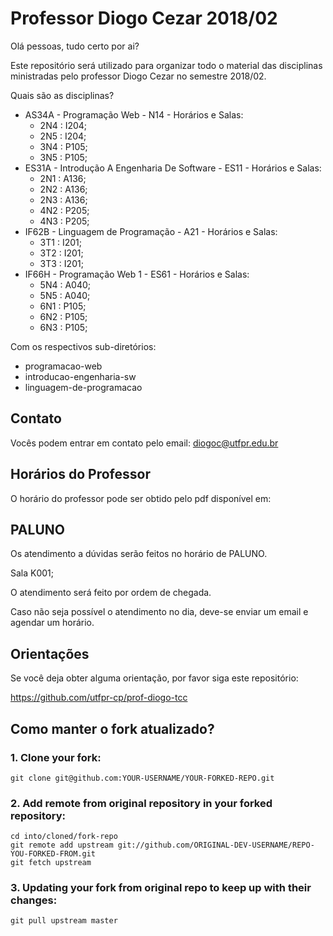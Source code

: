 # Professor Diogo Cezar 2018/02

Olá pessoas, tudo certo por ai?

Este repositório será utilizado para organizar todo o material das disciplinas ministradas pelo professor Diogo Cezar no semestre 2018/02.

Quais são as disciplinas?

* AS34A - Programação Web - N14 - Horários e Salas:
    * 2N4 : I204;
    * 2N5 : I204;
    * 3N4 : P105;
    * 3N5 : P105;
* ES31A - Introdução A Engenharia De Software - ES11 - Horários e Salas:
    * 2N1 : A136;
    * 2N2 : A136;
    * 2N3 : A136;
    * 4N2 : P205;
    * 4N3 : P205;
* IF62B - Linguagem de Programação - A21 - Horários e Salas:
    * 3T1 : I201;
    * 3T2 : I201;
    * 3T3 : I201;
* IF66H - Programação Web 1 - ES61 - Horários e Salas:
    * 5N4 : A040;
    * 5N5 : A040;
    * 6N1 : P105;
    * 6N2 : P105;
    * 6N3 : P105;

Com os respectivos sub-diretórios:

* programacao-web
* introducao-engenharia-sw
* linguagem-de-programacao

## Contato

Vocês podem entrar em contato pelo email: diogoc@utfpr.edu.br

## Horários do Professor

O horário do professor pode ser obtido pelo pdf disponível em:

## PALUNO

Os atendimento a dúvidas serão feitos no horário de PALUNO.

Sala K001;

O atendimento será feito por ordem de chegada.

Caso não seja possível o atendimento no dia, deve-se enviar um email e agendar um horário.

## Orientações

Se você deja obter alguma orientação, por favor siga este repositório:

https://github.com/utfpr-cp/prof-diogo-tcc

## Como manter o fork atualizado?

### 1. Clone your fork:

    git clone git@github.com:YOUR-USERNAME/YOUR-FORKED-REPO.git

### 2. Add remote from original repository in your forked repository: 

    cd into/cloned/fork-repo
    git remote add upstream git://github.com/ORIGINAL-DEV-USERNAME/REPO-YOU-FORKED-FROM.git
    git fetch upstream

### 3. Updating your fork from original repo to keep up with their changes:

    git pull upstream master
